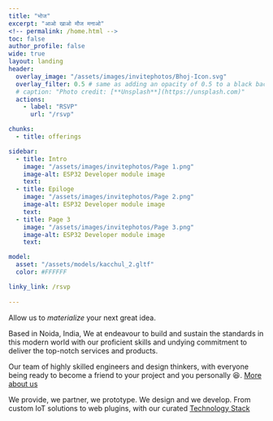 ```yaml
---
title: "भोज"
excerpt: "आओ खाओ मौज मनाओ"
<!-- permalink: /home.html -->
toc: false
author_profile: false
wide: true
layout: landing
header:
  overlay_image: "/assets/images/invitephotos/Bhoj-Icon.svg"
  overlay_filter: 0.5 # same as adding an opacity of 0.5 to a black background
  # caption: "Photo credit: [**Unsplash**](https://unsplash.com)"
  actions:
    - label: "RSVP"
      url: "/rsvp"

chunks:
  - title: offerings

sidebar:
  - title: Intro
    image: "/assets/images/invitephotos/Page 1.png"
    image-alt: ESP32 Developer module image
    text: 
  - title: Epiloge
    image: "/assets/images/invitephotos/Page 2.png"
    image-alt: ESP32 Developer module image
    text: 
  - title: Page 3
    image: "/assets/images/invitephotos/Page 3.png"
    image-alt: ESP32 Developer module image
    text: 

model:
  asset: "/assets/models/kacchul_2.gltf"
  color: #FFFFFF

linky_link: /rsvp
    
---
```



Allow us to _materialize_ your next great idea.

Based in Noida, India, We at endeavour to build and sustain the standards in this modern world with our proficient skills and undying commitment to deliver the top-notch services and products.

Our team of highly skilled engineers and design thinkers, with everyone being ready to become a friend to your project and you personally 😆.
[More about us](/core)

We provide, we partner, we prototype. We design and we develop.
From custom IoT solutions to web plugins, with our curated [Technology Stack](/tech)

